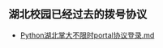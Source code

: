 ## 湖北校园已经过去的拨号协议

- [Python湖北掌大不限时portal协议登录.md](./Python湖北掌大不限时portal协议登录.md/Python湖北掌大不限时portal协议登录.md)